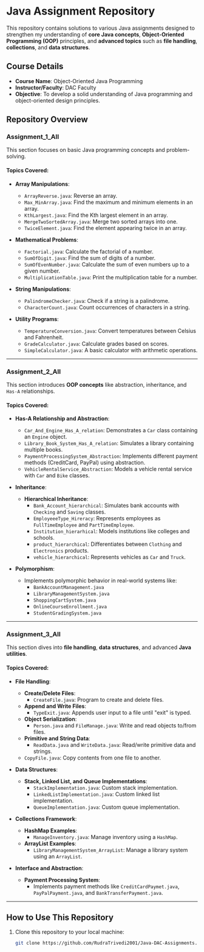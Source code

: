 # Java Assignment Repository  

This repository contains solutions to various Java assignments designed to strengthen my understanding of **core Java concepts**, **Object-Oriented Programming (OOP)** principles, and **advanced topics** such as **file handling**, **collections**, and **data structures**.  

## Course Details  

- **Course Name**: Object-Oriented Java Programming  
- **Instructor/Faculty**: DAC Faculty  
- **Objective**: To develop a solid understanding of Java programming and object-oriented design principles.  

## Repository Overview  

### **Assignment_1_All**  
This section focuses on basic Java programming concepts and problem-solving.  

#### Topics Covered:  
- **Array Manipulations**:  
  - `ArrayReverse.java`: Reverse an array.  
  - `Max_MinArray.java`: Find the maximum and minimum elements in an array.  
  - `KthLargest.java`: Find the Kth largest element in an array.  
  - `MergeTwoSortedArray.java`: Merge two sorted arrays into one.  
  - `TwiceElement.java`: Find the element appearing twice in an array.  

- **Mathematical Problems**:  
  - `Factorial.java`: Calculate the factorial of a number.  
  - `SumOfDigit.java`: Find the sum of digits of a number.  
  - `SumOfEvenNumber.java`: Calculate the sum of even numbers up to a given number.  
  - `MultiplicationTable.java`: Print the multiplication table for a number.  

- **String Manipulations**:  
  - `PalindromeChecker.java`: Check if a string is a palindrome.  
  - `CharacterCount.java`: Count occurrences of characters in a string.  

- **Utility Programs**:  
  - `TemperatureConversion.java`: Convert temperatures between Celsius and Fahrenheit.  
  - `GradeCalculator.java`: Calculate grades based on scores.  
  - `SimpleCalculator.java`: A basic calculator with arithmetic operations.  

---

### **Assignment_2_All**  
This section introduces **OOP concepts** like abstraction, inheritance, and `Has-A` relationships.  

#### Topics Covered:  

- **Has-A Relationship and Abstraction**:  
  - `Car_And_Engine_Has_A_relation`: Demonstrates a `Car` class containing an `Engine` object.  
  - `Library_Book_System_Has_A_relation`: Simulates a library containing multiple books.  
  - `PaymentProcessingSystem_Abstraction`: Implements different payment methods (CreditCard, PayPal) using abstraction.  
  - `VehicleRentalService_Abstraction`: Models a vehicle rental service with `Car` and `Bike` classes.  

- **Inheritance**:  
  - **Hierarchical Inheritance**:  
    - `Bank_Account_hierarchical`: Simulates bank accounts with `Checking` and `Saving` classes.  
    - `EmployeeeType_Hireracy`: Represents employees as `FullTimeEmployee` and `PartTimeEmployee`.  
    - `Institution_hierarhical`: Models institutions like colleges and schools.  
    - `product_hierarchical`: Differentiates between `Clothing` and `Electronics` products.  
    - `vehicle_hierarchical`: Represents vehicles as `Car` and `Truck`.  

- **Polymorphism**:  
  - Implements polymorphic behavior in real-world systems like:  
    - `BankAccountManagement.java`  
    - `LibraryManagementSystem.java`  
    - `ShoppingCartSystem.java`  
    - `OnlineCourseEnrollment.java`  
    - `StudentGradingSystem.java`  

---

### **Assignment_3_All**  
This section dives into **file handling**, **data structures**, and advanced **Java utilities**.  

#### Topics Covered:  

- **File Handling**:  
  - **Create/Delete Files**:  
    - `CreateFile.java`: Program to create and delete files.  
  - **Append and Write Files**:  
    - `TypeExit.java`: Appends user input to a file until "exit" is typed.  
  - **Object Serialization**:  
    - `Person.java` and `FileManage.java`: Write and read objects to/from files.  
  - **Primitive and String Data**:  
    - `ReadData.java` and `WriteData.java`: Read/write primitive data and strings.  
  - `CopyFile.java`: Copy contents from one file to another.  

- **Data Structures**:  
  - **Stack, Linked List, and Queue Implementations**:  
    - `StackImplementation.java`: Custom stack implementation.  
    - `LinkedListImplementation.java`: Custom linked list implementation.  
    - `QueueImplementation.java`: Custom queue implementation.  

- **Collections Framework**:  
  - **HashMap Examples**:  
    - `ManageInventory.java`: Manage inventory using a `HashMap`.  
  - **ArrayList Examples**:  
    - `LibraryManagementSystem_ArrayList`: Manage a library system using an `ArrayList`.  

- **Interface and Abstraction**:  
  - **Payment Processing System**:  
    - Implements payment methods like `CreditCardPaymet.java`, `PayPalPayment.java`, and `BankTransferPayment.java`.  

---

## How to Use This Repository  

1. Clone this repository to your local machine:  
   ```bash  
   git clone https://github.com/RudraTrivedi2001/Java-DAC-Assignments.git
